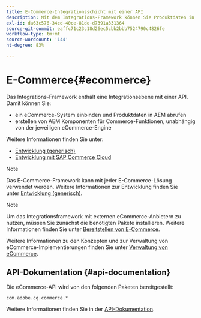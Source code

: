 ```yaml
---
title: E-Commerce-Integrationsschicht mit einer API
description: Mit dem Integrations-Framework können Sie Produktdaten in AEM abrufen und AEM Komponenten für Commerce-Funktionen erstellen.
exl-id: da63c576-34cd-40ce-81de-d7391a331364
source-git-commit: eaffc71c23c18d26ec5cbb2bbb7524790c4826fe
workflow-type: tm+mt
source-wordcount: '144'
ht-degree: 83%

---
```


# E-Commerce{#ecommerce}

Das Integrations-Framework enthält eine Integrationsebene mit einer API. Damit können Sie:

* ein eCommerce-System einbinden und Produktdaten in AEM abrufen
* erstellen von AEM Komponenten für Commerce-Funktionen, unabhängig von der jeweiligen eCommerce-Engine

Weitere Informationen finden Sie unter:

* [Entwicklung (generisch)](/help/commerce/cif-classic/developing/generic.md)
* [Entwicklung mit SAP Commerce Cloud](/help/commerce/cif-classic/developing/sap-commerce-cloud.md)

>[!NOTE]
>
>Das E-Commerce-Framework kann mit jeder E-Commerce-Lösung verwendet werden. Weitere Informationen zur Entwicklung finden Sie unter [Entwicklung (generisch)](/help/commerce/cif-classic/developing/generic.md).

>[!NOTE]
>
>Um das Integrationsframework mit externen eCommerce-Anbietern zu nutzen, müssen Sie zunächst die benötigten Pakete installieren. Weitere Informationen finden Sie unter [Bereitstellen von E-Commerce](/help/commerce/cif-classic/deploying/ecommerce.md).
>
>Weitere Informationen zu den Konzepten und zur Verwaltung von eCommerce-Implementierungen finden Sie unter [Verwaltung von eCommerce](/help/commerce/cif-classic/administering/ecommerce.md).

## API-Dokumentation {#api-documentation}

Die eCommerce-API wird von den folgenden Paketen bereitgestellt:

`com.adobe.cq.commerce.*`

Weitere Informationen finden Sie in der [API-Dokumentation](https://helpx.adobe.com/experience-manager/6-5/sites/developing/using/reference-materials/javadoc/index.html).
